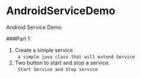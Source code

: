 # AndroidServiceDemo
Android Service Demo

###Part 1:
1. Create a simple service <br/>
``` a simple java class that will extend Service```
2. Two button to start and stop a service.<br/>
``` Start Service and Stop service```
